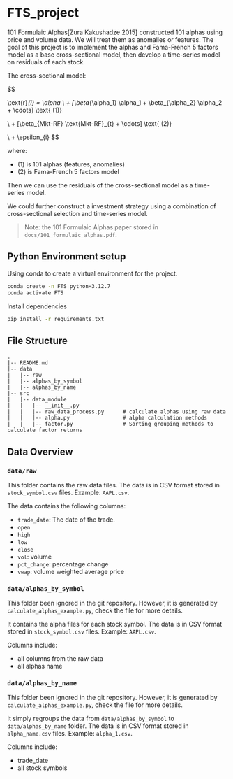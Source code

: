 # FTS_project

101 Formulaic Alphas[Zura Kakushadze 2015] constructed 101 alphas using price and volume data. We will treat them as anomalies or features. The goal of this project is to implement the alphas and Fama-French 5 factors model as a base cross-sectional model, then develop a time-series model on residuals of each stock.

The cross-sectional model:

$$

\text{r}_{i} = \alpha 
\\ + [\beta_{\alpha_1} \alpha_1 + \beta_{\alpha_2} \alpha_2 + \cdots]  \text{ (1)}

\\ + [\beta_{Mkt-RF} \text{Mkt-RF}_{t} + \cdots]  \text{ (2)}

\\ + \epsilon_{i}
$$

where:
- (1) is 101 alphas (features, anomalies)
- (2) is Fama-French 5 factors model

Then we can use the residuals of the cross-sectional model as a time-series model. 

We could further construct a investment strategy using a combination of cross-sectional selection and time-series model. 

> Note: the 101 Formulaic Alphas paper stored in `docs/101_formulaic_alphas.pdf`.

## Python Environment setup

Using conda to create a virtual environment for the project.

```bash
conda create -n FTS python=3.12.7
conda activate FTS
```

Install dependencies

```bash
pip install -r requirements.txt
```

## File Structure

```plaintext
.
|-- README.md
|-- data
|   |-- raw
|   |-- alphas_by_symbol
|   |-- alphas_by_name
|-- src
|   |-- data_module
|   |   |-- __init__.py
|   |   |-- raw_data_process.py      # calculate alphas using raw data
|   |   |-- alpha.py                 # alpha calculation methods
|   |   |-- factor.py                # Sorting grouping methods to calculate factor returns
```

## Data Overview

### `data/raw`

This folder contains the raw data files. The data is in CSV format stored in `stock_symbol.csv` files. Example: `AAPL.csv`.

The data contains the following columns:

- `trade_date`: The date of the trade.
- `open`
- `high`
- `low`
- `close`
- `vol`: volume
- `pct_change`: percentage change
- `vwap`: volume weighted average price

### `data/alphas_by_symbol`

This folder been ignored in the git repository. However, it is generated by `calculate_alphas_example.py`, check the file for more details.

It contains the alpha files for each stock symbol. The data is in CSV format stored in `stock_symbol.csv` files. Example: `AAPL.csv`.

Columns include:

- all columns from the raw data
- all alphas name

### `data/alphas_by_name`

This folder been ignored in the git repository. However, it is generated by `calculate_alphas_example.py`, check the file for more details.

It simply regroups the data from `data/alphas_by_symbol` to `data/alphas_by_name` folder. The data is in CSV format stored in `alpha_name.csv` files. Example: `alpha_1.csv`.

Columns include:

- trade_date
- all stock symbols
